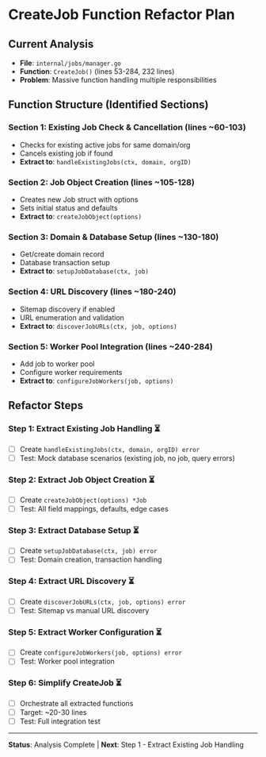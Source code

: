 # CreateJob Function Refactor Plan

## Current Analysis
- **File**: `internal/jobs/manager.go`
- **Function**: `CreateJob()` (lines 53-284, 232 lines)
- **Problem**: Massive function handling multiple responsibilities

## Function Structure (Identified Sections)

### Section 1: Existing Job Check & Cancellation (lines ~60-103)
- Checks for existing active jobs for same domain/org
- Cancels existing job if found
- **Extract to**: `handleExistingJobs(ctx, domain, orgID)`

### Section 2: Job Object Creation (lines ~105-128) 
- Creates new Job struct with options
- Sets initial status and defaults
- **Extract to**: `createJobObject(options)`

### Section 3: Domain & Database Setup (lines ~130-180)
- Get/create domain record
- Database transaction setup
- **Extract to**: `setupJobDatabase(ctx, job)`

### Section 4: URL Discovery (lines ~180-240)
- Sitemap discovery if enabled
- URL enumeration and validation
- **Extract to**: `discoverJobURLs(ctx, job, options)`

### Section 5: Worker Pool Integration (lines ~240-284)
- Add job to worker pool
- Configure worker requirements
- **Extract to**: `configureJobWorkers(job, options)`

## Refactor Steps

### Step 1: Extract Existing Job Handling ⏳
- [ ] Create `handleExistingJobs(ctx, domain, orgID) error`
- [ ] Test: Mock database scenarios (existing job, no job, query errors)

### Step 2: Extract Job Object Creation ⏳  
- [ ] Create `createJobObject(options) *Job`
- [ ] Test: All field mappings, defaults, edge cases

### Step 3: Extract Database Setup ⏳
- [ ] Create `setupJobDatabase(ctx, job) error`
- [ ] Test: Domain creation, transaction handling

### Step 4: Extract URL Discovery ⏳
- [ ] Create `discoverJobURLs(ctx, job, options) error`
- [ ] Test: Sitemap vs manual URL discovery

### Step 5: Extract Worker Configuration ⏳
- [ ] Create `configureJobWorkers(job, options) error`
- [ ] Test: Worker pool integration

### Step 6: Simplify CreateJob ⏳
- [ ] Orchestrate all extracted functions
- [ ] Target: ~20-30 lines
- [ ] Test: Full integration test

---
**Status**: Analysis Complete | **Next**: Step 1 - Extract Existing Job Handling